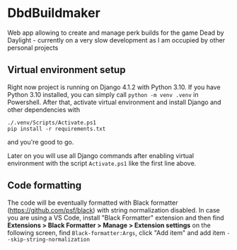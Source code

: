 # DbdBuildmaker
Web app allowing to create and manage perk builds for the game Dead by Daylight - currently on a very slow development as I am occupied by other personal projects

## Virtual environment setup
Right now project is running on Django 4.1.2 with Python 3.10. If you have Python 3.10 installed, you can simply call `python -m venv .venv` in Powershell. After that, activate virtual environment and install Django and other dependencies with

```
./.venv/Scripts/Activate.ps1
pip install -r requirements.txt
```

and you're good to go.

Later on you will use all Django commands after enabling virtual environment with the script `Activate.ps1` like the first line above.

## Code formatting

The code will be eventually formatted with Black formatter (https://github.com/psf/black) with string normalization disabled. In case you are using a VS Code, install "Black Formatter" extension and then find **Extensions > Black Formatter > Manage > Extension settings** on the following screen, find `Black-formatter:Args`, click "Add item" and add item `--skip-string-normalization`
